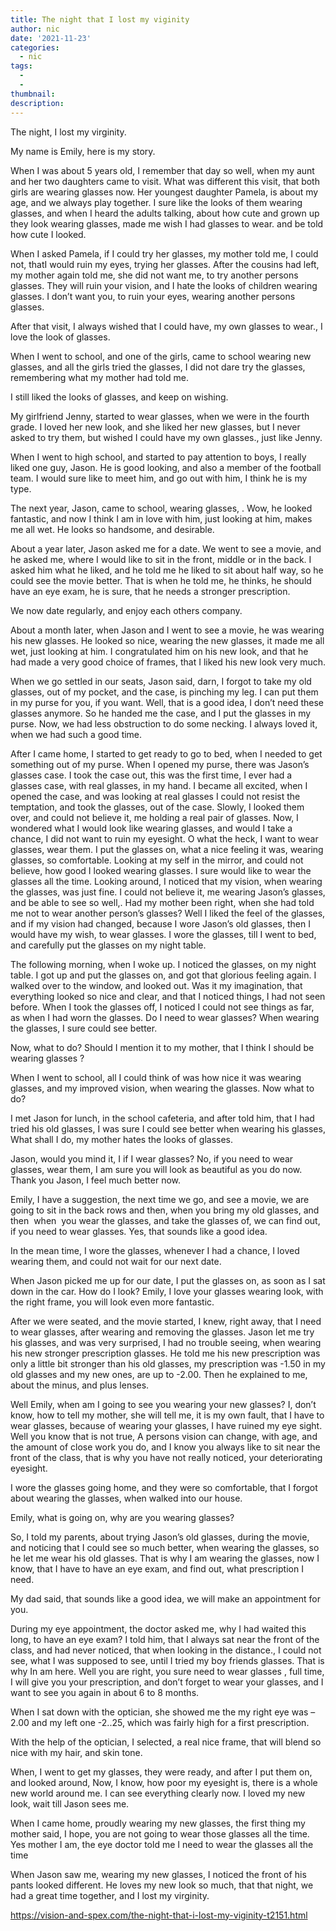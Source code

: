```yaml
---
title: The night that I lost my viginity
author: nic
date: '2021-11-23'
categories:
  - nic
tags:
  - 
  - 
thumbnail: 
description: 
---
```


The night, I lost my virginity.


My name is Emily, here is my story.


When I was about 5 years old, I remember that day so well, when my aunt and her two daughters came to visit.
What was different this visit, that both girls are wearing glasses now.
Her youngest daughter Pamela, is about my age, and we always play together.
I sure like the looks of them wearing glasses, and when I heard the adults talking, about how cute and grown
up they look wearing glasses, made me wish I had glasses to wear. and be told how cute I looked.


When I asked Pamela, if I could try her glasses, my mother told me, I could not, thatI would 
ruin my eyes, trying her glasses.
After the cousins had left, my mother again told me, she did not want me, to try another persons glasses.
They will ruin your vision, and I hate the looks of children wearing glasses. 
I don’t want you, to ruin your eyes, wearing another persons glasses.


After that visit, I always wished that I could have, my own glasses to wear., I love the look of glasses.




When I went to school, and one of the girls, came to school wearing new glasses, and all the girls tried
the glasses, I did not dare try the glasses, remembering what my mother had told me.


I still liked the looks of glasses, and keep on wishing.


My girlfriend Jenny, started to wear glasses, when we were in the fourth grade.
I loved her new look, and she liked her new glasses, but I never asked to try them, 
but wished I could have my own glasses., just like Jenny.


When I went to high school, and started to pay attention to boys, I really liked one guy, Jason.
He is good looking, and also a member of the football team. 
I would sure like to meet him, and go out with him, I think he is my type.


The next year, Jason, came to school, wearing glasses, .
Wow, he looked fantastic, and now I think I am in love with him, just looking at him, makes me all wet.
He looks so handsome, and desirable.


About a year later, Jason asked me for a date. 
We went to see a movie, and he asked me, where I would like to sit in the front, middle or in the back.
I asked him what he liked, and he told me he liked to sit about half way, so he could see the movie better.
That is when he told me, he thinks, he should have an eye exam, he is sure, that he needs a stronger prescription.


We now date regularly, and enjoy each others company.


About a month later, when Jason and I went to see a movie, he was wearing his new glasses.
He looked so nice, wearing the new glasses, it made me all wet, just looking at him.
I congratulated him on his new look, and that he had made a very good choice of frames, 
that I liked his new look very much.


When we go settled in our seats, Jason said, darn, I forgot to take my old glasses, out of my pocket, 
and the case, is pinching my leg.
I can put them in my purse for you, if you want.
Well, that is a good idea, I don’t need these glasses anymore.
So he handed me the case, and I put the glasses in my purse.
Now, we had less obstruction to do some necking.
I always loved it, when we had such a good time.


After I came home, I started to get ready to go to bed, when I needed to get something out of my purse.
When I opened my purse, there was Jason’s glasses case.
I took the case out, this was the first time, I ever had a glasses case, with real glasses, in my hand.
I became all excited, when I opened the case, and was looking at real glasses
I could not resist the temptation, and took the glasses, out of the case.
Slowly, I looked them over, and could not believe it, me holding a real pair of glasses.
Now, I wondered what I would look like wearing glasses, and would I take a chance, 
I did not want to ruin my eyesight.
O what the heck, I want to wear glasses, wear them.
I put the glasses on, what a nice feeling it was, wearing glasses, so comfortable.
Looking at my self in the mirror, and could not believe, how good I looked wearing glasses.
I sure would like to wear the glasses all the time.
Looking around, I noticed that my vision, when wearing the glasses, was just fine.
I could not believe it, me wearing Jason’s glasses, and be able to see so well,.
Had my mother been right, when she had told me not to wear another person’s glasses?
Well I liked the feel of the glasses, and if my vision had changed, because I wore Jason’s old glasses, 
then I would have my wish, to wear glasses.
I wore the glasses, till I went to bed, and carefully put the glasses on my night table.


The following morning, when I woke up. I noticed the glasses, on my night table.
I got up and put the glasses on, and got that glorious feeling again.
I walked over to the window, and looked out.
Was it my imagination, that everything looked so nice and clear, and that I noticed things, I had not seen before.
When I took the glasses off, I noticed I could not see things as far, as when I had worn the glasses.
Do I need to wear glasses?
When wearing the glasses, I sure could see better.


Now, what to do?
Should I mention it to my mother, that I think I should be wearing glasses ?


When I went to school, all I could think of was how nice it was wearing glasses, and my improved vision,
when wearing the glasses.
Now what to do?


I met Jason for lunch, in the school cafeteria, and after told him, that I had tried his old glasses,
I was sure I could see better when wearing his glasses,
What shall I do, my mother hates the looks of glasses.


Jason, would you mind it, I if I wear glasses?
No, if you need to wear glasses, wear them, I am sure you will look as beautiful as you do now.
Thank you Jason, I feel much better now.


Emily, I have a suggestion, the next time we go, and see a movie, we are going to sit in the back rows
and then, when you bring my old glasses, and then  when  you wear the glasses, and take the glasses of, 
we can find out, if you need to wear glasses.
Yes, that sounds like a good idea.


In the mean time, I wore the glasses, whenever I had a chance, I loved wearing them, and could
not wait for our next date.


When Jason picked me up for our date, I put the glasses on, as soon as I sat down in the car.
How do I look?
Emily, I love your glasses wearing look, with the right frame, you will look even more fantastic.


After we were seated, and the movie started, I knew, right away, that I need to wear glasses, 
after wearing and removing the glasses.
Jason let me try his glasses, and was very surprised, I had no trouble seeing, when wearing his new stronger 
prescription glasses.
He told me his new prescription was only a little bit stronger than his old glasses, my prescription was -1.50
in my old glasses and my new ones, are up to -2.00.
Then he explained to me, about the minus, and plus lenses.

Well Emily, when am I going to see you wearing your new glasses?
I, don’t know, how to tell my mother, she will tell me, it is my own fault, that I have to wear glasses,
because of wearing your glasses, I have ruined my eye sight.
Well you know that is not true,
A persons vision can change, with age, and the amount of close work you do, and I know you always like
to sit near the front of the class, that is why you have not really noticed, your deteriorating eyesight. 


I wore the glasses going home, and they were so comfortable, that I forgot about wearing the glasses, 
when walked into our house.


Emily, what is going on, why are you wearing glasses?


So, I told my parents, about trying Jason’s old glasses, during the movie, and noticing that I could see 
so much better, when wearing the glasses, so he let me wear his old glasses.
That is why I am wearing the glasses, now I know, that I have to have an eye exam, and find out,
what prescription I need.


My dad said, that sounds like a good idea, we will make an appointment for you.


During my eye appointment, the doctor asked me, why I had waited this long, to have an eye exam?
I told him, that I always sat near the front of the class, and had never noticed, that when looking in the distance.,
I could not see, what I was supposed to see, until I tried my boy friends glasses.
That is why In am here.
Well you are right, you sure need to wear glasses , full time, I will give you your prescription, and don’t forget
to wear your glasses, and I want to see you again in about 6 to 8 months.


When I sat down with the optician, she showed me the my right eye was – 2.00 and my left one -2..25,
which was fairly high for a first prescription.


With the help of the optician, I selected, a real nice frame, that will blend so nice with my hair,
and skin tone.




When, I went to get my glasses, they were ready, and after I put them on, and looked around,
Now, I know, how poor my eyesight is, there is a whole new world around me.
I can see everything clearly now.
I loved my new look, wait till Jason sees me.




When I came home, proudly wearing my new glasses, the first thing my mother said, 
I hope, you are not going to wear those glasses all the time.
Yes mother I am, the eye doctor told me I need to wear the glasses all the time


When Jason saw me, wearing my new glasses, I noticed the front of his pants looked different.
He loves my new look so much, that that night, we had a great time together, and I lost my virginity.

https://vision-and-spex.com/the-night-that-i-lost-my-viginity-t2151.html
